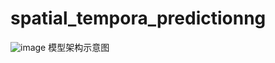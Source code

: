 # spatial_tempora_predictionng
![image](https://github.com/xugh1997/spatial_tempora_predictionng/blob/main/introduction.png)
模型架构示意图
